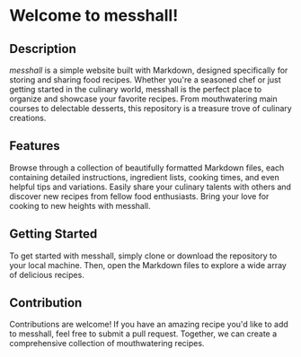 
# Welcome to messhall!

## Description

_messhall_ is a simple website built with Markdown, designed specifically for storing and sharing food recipes. Whether you're a seasoned chef or just getting started in the culinary world, messhall is the perfect place to organize and showcase your favorite recipes. From mouthwatering main courses to delectable desserts, this repository is a treasure trove of culinary creations.

## Features

Browse through a collection of beautifully formatted Markdown files, each containing detailed instructions, ingredient lists, cooking times, and even helpful tips and variations.
Easily share your culinary talents with others and discover new recipes from fellow food enthusiasts.
Bring your love for cooking to new heights with messhall.

## Getting Started

To get started with messhall, simply clone or download the repository to your local machine. Then, open the Markdown files to explore a wide array of delicious recipes.

## Contribution

Contributions are welcome! If you have an amazing recipe you'd like to add to messhall, feel free to submit a pull request. Together, we can create a comprehensive collection of mouthwatering recipes.
